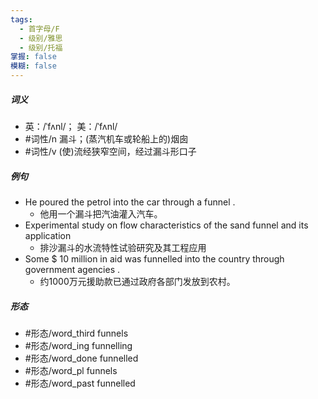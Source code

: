 ```yaml
---
tags:
  - 首字母/F
  - 级别/雅思
  - 级别/托福
掌握: false
模糊: false
---
```

##### 词义
- 英：/ˈfʌnl/； 美：/ˈfʌnl/
- #词性/n  漏斗；(蒸汽机车或轮船上的)烟囱
- #词性/v  (使)流经狭窄空间，经过漏斗形口子
##### 例句
- He poured the petrol into the car through a funnel .
	- 他用一个漏斗把汽油灌入汽车。
- Experimental study on flow characteristics of the sand funnel and its application
	- 排沙漏斗的水流特性试验研究及其工程应用
- Some $ 10 million in aid was funnelled into the country through government agencies .
	- 约1000万元援助款已通过政府各部门发放到农村。
##### 形态
- #形态/word_third funnels
- #形态/word_ing funnelling
- #形态/word_done funnelled
- #形态/word_pl funnels
- #形态/word_past funnelled

